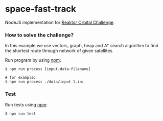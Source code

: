 # space-fast-track
NodeJS implementation for [Reaktor Orbital Challenge](https://reaktor.com/orbital-challenge/).

### How to solve the challenge?

In this example we use vectors, graph, heap and A* search algorithm to find the
shortest route through network of given satellites.

Run program by using [npm](https://www.npmjs.com/):

    $ npm run process [input-data-filename]
  
    # for example:
    $ npm run process ./data/input-1.ini

### Test
Run tests using [npm](https://www.npmjs.com/):

    $ npm run test

